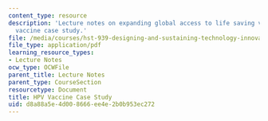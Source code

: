 ```yaml
---
content_type: resource
description: 'Lecture notes on expanding global access to life saving vaccines: HPV
  vaccine case study.'
file: /media/courses/hst-939-designing-and-sustaining-technology-innovation-for-global-health-practice-spring-2008/d8a88a5e4d008666ee4e2b0b953ec272_lecture02.pdf
file_type: application/pdf
learning_resource_types:
- Lecture Notes
ocw_type: OCWFile
parent_title: Lecture Notes
parent_type: CourseSection
resourcetype: Document
title: HPV Vaccine Case Study
uid: d8a88a5e-4d00-8666-ee4e-2b0b953ec272
---
```

